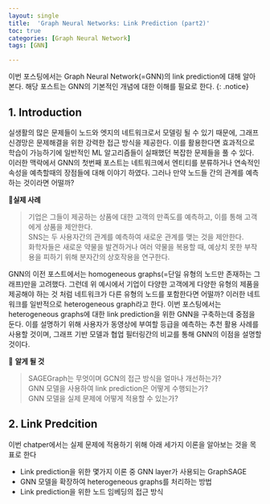 ```yaml
---
layout: single
title:  'Graph Neural Networks: Link Prediction (part2)'
toc: true
categories: [Graph Neural Network]
tags: [GNN]

---
```


이번 포스팅에서는 Graph Neural Network(=GNN)의 link prediction에 대해 알아본다. 해당 포스트는 GNN의 기본적인 개념에 대한 이해를 필요로 한다.
{: .notice}

## 1. Introduction

실생활의 많은 문제들이 노드와 엣지의 네트워크로서 모델링 될 수 있기 때문에, 그래프 신경망은 문제해결을 위한 강력한 접근 방식을 제공한다. 이를 활용한다면 효과적으로 학습이 가능하기에 일반적인 ML 알고리즘들이 실패했던 복잡한 문제들을 풀 수 있다. 이러한 맥락에서 GNN의 첫번째 포스트는 네트워크에서 엔티티를 분류하거나 연속적인 속성을 예측할때의 장점들에 대해 이야기 하였다. 그러나 만약 노드들 간의 관계를 예측하는 것이라면 어떨까?

📍**실제 사례**

> 기업은 그들이 제공하는 상품에 대한 고객의 만족도를 예측하고, 이를 통해 고객에게 상품을 제안한다.<br>SNS는 두 사용자간의 관계를 예측하여 새로운 관계를 맺는 것을 제안한다.<br>화학자들은 새로운 약물을 발견하거나 여러 약물을 복용할 때, 예상치 못한 부작용을 피하기 위해 분자간의 상호작용을 연구한다.

GNN의 이전 포스트에서는 homogeneous graphs(=단일 유형의 노드만 존재하는 그래프)만을 고려했다. 그런데 위 예시에서 기업이 다양한 고객에게 다양한 유형의 제품을 제공해야 하는 것 처럼 네트워크가 다른 유형의 노드를 포함한다면 어떨까? 이러한 네트워크를 일반적으로 heterogeneous graph라고 한다. 이번 포스팅에서는 heterogeneous graphs에 대한 link prediction을 위한 GNN을 구축하는데 중점을 둔다. 이를 설명하기 위해 사용자가 동영상에 부여할 등급을 예측하는 추천 활용 사례를 사용할 것이며, 그래프 기반 모델과 협업 필터링간의 비교를 통해 GNN의 이점을 설명할 것이다.

👀 **알게 될 것**

> SAGEGraph는 무엇이며 GCN의 접근 방식을 얼마나 개선하는가?<br>GNN 모델을 사용하여 link prediction은 어떻게 수행되는가?<br>GNN 모델을 실제 문제에 어떻게 적용할 수 있는가?<br>

## 2. Link Predcition

이번 chatper에서는 실제 문제에 적용하기 위해 아래 세가지 이론을 알아보는 것을 목표로 한다

- Link prediction을 위한 몇가지 이론 중 GNN layer가 사용되는 GraphSAGE
- GNN 모델을 확장하여 heterogeneous graphs를 처리하는 방법
- Link prediction을 위한 노드 임베딩의 접근 방식

